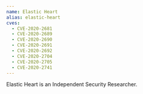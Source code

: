 ```yaml
---
name: Elastic Heart
alias: elastic-heart
cves:
  - CVE-2020-2681
  - CVE-2020-2689
  - CVE-2020-2690
  - CVE-2020-2691
  - CVE-2020-2692
  - CVE-2020-2704
  - CVE-2020-2705
  - CVE-2020-2741
---
```

Elastic Heart is an Independent Security Researcher.
